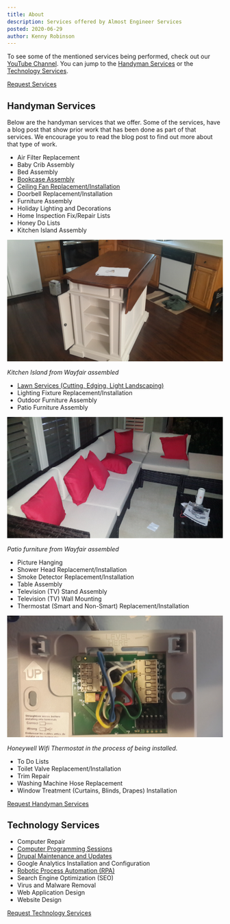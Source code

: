 ```yaml
---
title: About
description: Services offered by Almost Engineer Services
posted: 2020-06-29
author: Kenny Robinson
---
```


To see some of the mentioned services being performed, check out our
<a href="https://www.youtube.com/channel/UC4HCouBLtXD1j1U_17aBqig?sub_confirmation=1"
    target="_blank">YouTube Channel</a>. You can jump to the [Handyman Services](#handyman-services)
or the [Technology Services](#technology-services).

<a class="btn btn-danger" role="button" href="/request">Request Services</a>

## Handyman Services

Below are the handyman services that we offer. Some of the services, have a blog post that show
prior work that has been done as part of that services. We encourage you to read the blog post
to find out more about that type of work.

* Air Filter Replacement
* Baby Crib Assembly
* Bed Assembly
* [Bookcase Assembly](/blog/2019.07.30-reinforce-bookcase-with-plywood)
* [Ceiling Fan Replacement/Installation](/blog/2020.07.12-ceiling-fan-installation-with-downrod)
* Doorbell Replacement/Installation
* Furniture Assembly
* Holiday Lighting and Decorations
* Home Inspection Fix/Repair Lists
* Honey Do Lists
* Kitchen Island Assembly

![Kitchen Island from Wayfair assembled](/images/kitchenisland.jpg)

*Kitchen Island from Wayfair assembled*

* [Lawn Services (Cutting, Edging, Light Landscaping)](/blog/2020.07.21-front-yard-landscaping)
* Lighting Fixture Replacement/Installation
* Outdoor Furniture Assembly
* Patio Furniture Assembly

![Patio furniture from Wayfair assembled](/images/patiofurniture.jpg)

*Patio furniture from Wayfair assembled*

* Picture Hanging
* Shower Head Replacement/Installation
* Smoke Detector Replacement/Installation
* Table Assembly
* Television (TV) Stand Assembly
* Television (TV) Wall Mounting
* Thermostat (Smart and Non-Smart) Replacement/Installation

![Honeywell Wifi Thermostat in the process of being installed.](/images/thermostat.jpg)

*Honeywell Wifi Thermostat in the process of being installed.*

* To Do Lists
* Toilet Valve Replacement/Installation
* Trim Repair
* Washing Machine Hose Replacement
* Window Treatment (Curtains, Blinds, Drapes) Installation

<a class="btn btn-danger" role="button" href="/request">Request Handyman Services</a>

## Technology Services

* Computer Repair
* <a href="https://www.youtube.com/watch?v=fg9AgEkuy9o" target="_blank">Computer Programming Sessions</a>
* <a href="https://www.youtube.com/watch?v=DjtIx1my2eE" target="_blank">Drupal Maintenance and Updates</a>
* Google Analytics Installation and Configuration
* <a href="https://www.youtube.com/watch?v=0cQ2bpKiO-c" target="_blank">Robotic Process Automation (RPA)</a>
* Search Engine Optimization (SEO)
* Virus and Malware Removal
* Web Application Design
* Website Design

<a class="btn btn-danger" role="button" href="/request">Request Technology Services</a>

